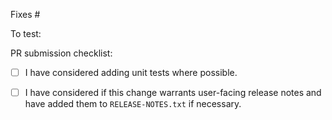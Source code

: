Fixes #

To test:

PR submission checklist:

- [ ] I have considered adding unit tests where possible.

- [ ] I have considered if this change warrants user-facing release notes and have added them to `RELEASE-NOTES.txt` if necessary.
